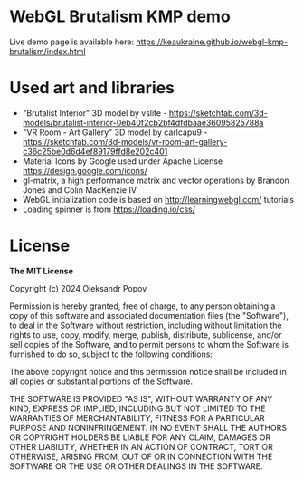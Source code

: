 # WebGL Brutalism KMP demo

Live demo page is available here: https://keaukraine.github.io/webgl-kmp-brutalism/index.html

# Used art and libraries

* "Brutalist Interior" 3D model by vslite - https://sketchfab.com/3d-models/brutalist-interior-0eb40f2cb2bf4dfdbaae36095825788a
* "VR Room - Art Gallery" 3D model by carlcapu9 - https://sketchfab.com/3d-models/vr-room-art-gallery-c36c25be0d6d4ef89179ffd8e202c401
* Material Icons by Google used under Apache License https://design.google.com/icons/
* gl-matrix, a high performance matrix and vector operations by Brandon Jones and Colin MacKenzie IV
* WebGL initialization code is based on http://learningwebgl.com/ tutorials
* Loading spinner is from https://loading.io/css/

# License

**The MIT License**

Copyright (c) 2024 Oleksandr Popov

Permission is hereby granted, free of charge, to any person obtaining a copy of this software and associated documentation files (the "Software"), to deal in the Software without restriction, including without limitation the rights to use, copy, modify, merge, publish, distribute, sublicense, and/or sell copies of the Software, and to permit persons to whom the Software is furnished to do so, subject to the following conditions:

The above copyright notice and this permission notice shall be included in all copies or substantial portions of the Software.

THE SOFTWARE IS PROVIDED "AS IS", WITHOUT WARRANTY OF ANY KIND, EXPRESS OR IMPLIED, INCLUDING BUT NOT LIMITED TO THE WARRANTIES OF MERCHANTABILITY, FITNESS FOR A PARTICULAR PURPOSE AND NONINFRINGEMENT. IN NO EVENT SHALL THE AUTHORS OR COPYRIGHT HOLDERS BE LIABLE FOR ANY CLAIM, DAMAGES OR OTHER LIABILITY, WHETHER IN AN ACTION OF CONTRACT, TORT OR OTHERWISE, ARISING FROM, OUT OF OR IN CONNECTION WITH THE SOFTWARE OR THE USE OR OTHER DEALINGS IN THE SOFTWARE.
